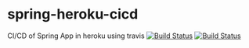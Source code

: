 # spring-heroku-cicd
CI/CD of Spring App in heroku using travis
[![Build Status](https://travis-ci.org/sukantaa/spring-heroku-cicd.svg?branch=master)](https://travis-ci.org/github/sukantaa/spring-heroku-cicd)
[![Build Status](https://img.shields.io/docker/cloud/build/sukantaa1/spring-heroku-cicd.svg)](https://img.shields.io/docker/cloud/build/sukantaa1/spring-heroku-cicd)
